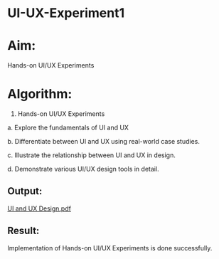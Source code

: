 # UI-UX-Experiment1
# Aim:
Hands-on UI/UX Experiments

# Algorithm:
1. Hands-on UI/UX Experiments

a. Explore the fundamentals of UI and UX

b. Differentiate between UI and UX using real-world case studies.

c. Illustrate the relationship between UI and UX in design.

d. Demonstrate various UI/UX design tools in detail.
## Output:
[UI and UX Design.pdf](https://github.com/user-attachments/files/22460417/UI.and.UX.Design.pdf)

## Result:
Implementation of Hands-on UI/UX Experiments is done successfully.
